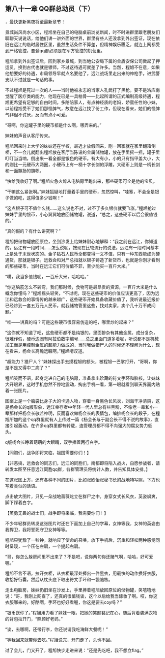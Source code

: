 ## 第八十一章 QQ群总动员（下）
，最快更新黑夜将至最新章节！

景城尚风尚水小区，程旭坐在自己的电脑桌前浏览新闻，时不时进群里跟老朋友们聊聊天说说话，给他们讲一讲外面的世界，群里有些人还没拿到外出签证，现在依旧在远江的临时居住区里，虽然生活条件不算差，但精神娱乐匮乏，就连上网都受到严格管控，要登qq都必须是在军方管控的机营里。

程旭拿到外出签证后，回到家乡景城，到当地公安局下属的金盾安保公司做起了押运员，换到古代也就是镖师，不过这待遇可就差了许多。当然，程旭不在意，如果他想要好的待遇，市局领导早就点名要他了，远江战场里走出来的神枪手，进武警支队不过就是一句话的事。

不过程旭是死过一次的人――当时他被永志的当家人孔武打了黑枪，要不是洛应南觉醒了医疗类的能力，他现在已是一具枯骨――比起所谓的正式编制高级待遇，程旭更希望有足够的自由时间，多陪陪家人，有点神经质的老妈，娇蛮任性的小妹，以前程旭受不了她们那怪脾气，故意在远江找了份工作，但现在看来，她们的怪脾气非但不讨厌，反而有点小可爱。

“哥啊，你这罐子里的硬币都是什么啊，哪弄来的。”

妹妹的声音从客厅传来。

程旭回来时上大学的妹妹还在学校，最近才放假回来，刚一回家就在家里翻箱倒柜，不一会儿就翻出程旭放在客厅当陈设的金属储物罐，放在手里摇一摇，罐子里叮叮当当响，倒出来一看全都是银色的硬币，有大有小，小的只有指甲盖大小，大的则比一元硬币大两圈，小硬币上有一柄十字长剑的浮雕，大硬币上则是一柄长剑和一面飘扬的旗帜。

“快给我收好了啊。”程旭火急火燎从电脑房里跑出来，那些硬币可全是他的宝贝。

“干嘛这么紧张啊。”妹妹狐疑地打量着手里的硬币，忽然惊叫，“哇塞，不会全是银子做的吧，这得值多少钱啊！”

“这点银子可不值什么钱……这么说也不对，过不了多久银价就要飞涨。”程旭抢过妹妹手里的银币，小心翼翼地放回储物罐，说道，“总之，这些硬币以后会很值钱的。”

“真的假的？有什么讲究啊？”

程旭把储物罐放回原位，坐到沙发上给妹妹耐心地解释：“我之前在远江，你知道的，远江有一段时间……怎么说呢，按现在比较流行的说法，远江有一段时间基本上是处于末世状态的。金子钻石人民币全都变得一文不值，只有一种东西能成为硬通货，那就是银子。远救会和对尸总指就以银子铸造了新货币，也就是你刚才看到的那些硬币，当时在远江它们可价值不菲，至少能买一百斤大米。”

“噗，我当多值钱呢，一百斤大米，哈哈哈。”

“你这脑筋怎么不转弯，我们那时候，食物可是最昂贵的资源，一百斤大米是什么概念你懂吗？”程旭摇头轻笑，“不过呢，现在这些硬币的价值应该更高了，因为远江和远救会的事情传的越来越广，这些硬币开始具备收藏价值了，我听说最近报价已经炒到一套五万元人民币，就我储物管里这些，找对卖家，卖个几十万不成问题。”

“哇――讲真的吗？可是这些硬币很容易仿造的吧，哪里炒的起来？”

“这你就不知道了吧，这些硬币都不是纯银的，里面掺杂有其他金属，成分复杂，很难作假，硬币边圈有阿拉伯数字编号……总之里面门道多着呢，听说都不是机械加工而是用控制金属的超能力做成的，当时我做猎尸人的时候还不理解为什么，现在看来，杨会长高瞻远瞩啊。”程旭喟叹道。

“超能力？猎尸人？”妹妹探出手去摸程旭的额头，被程旭一巴掌打开，“哥啊，你是不是又得中二病了？”

程旭笑而不语，起身走进自己的电脑房，准备拿出珍藏的符文手环和脑核，让妹妹大开眼界，这时手机忽然不停地震动，掏出手机一看，第一眼就看到聊天界面内贴着一张图片。

图案上是一个脑袋比身子大的卡通人物，穿着一身黑色长风衣，刘海干净清爽，这是杨会长的q版形象，远江幸存者中年轻一代人里总有些黑粉，不像老一辈和小一辈那样把杨会长敬若神明，反而喜欢做杨会长的表情包，编排杨会长的段子，在程旭所加的这个qq群里就有人上传过一篇《杨会长与于副会长不得不说的故事》，直接引起轰动，在许多qq群里都有转载，连管理员都不得不向强大的腐女势力低头。

q版杨会长睁着萌萌的大眼睛，双手捧着两行白字。

【同胞们，战争即将来临，祖国需要你们！】

【非恶搞，远救会的同志们，远江的同胞们，南都即将陷入战火，自愿参战者，请转发本图至任意远江同胞qq群，各群管理员将统计人数，并告知具体安排。】

在这张图上方，还有各种不同的图片，比如张欣怡张秘书长的战地特写照，下方也写着类似的话语。

点击放大图片，只见一朵战地蔷薇屹立在群尸之中，身穿女式长风衣，英姿飒爽，脚下踩着白字。

【英勇无畏的战士们，战争即将来临，我需要你们！】

不少年轻群员转发这张图片时还在下面加上自己的字幕，女神等我，女神的英姿由我捍卫，我将誓死守卫女神等等。

程旭只犹豫了一秒钟，就响应了使命的召唤，放下手机后，沉重和轻松两种感觉同时呈现，一个压在左肩，一个提起右肩。

“哥，你怎么躲房间里不出来了？不是吧，说你两句你还赌气啊，哈哈，好可爱喔。”

程旭不言不语，拉开衣柜，从衣柜最深处捧出一件黑衣，用最快的动作换好衣服，收拾好行囊，然后从枕头底下取出符文手环和一袋脑核。

走出电脑房，妹妹仍旧坐在沙发上，手里捧着程旭放回原位的储物罐，笑嘻嘻地说：“哥，我刚上网查了，还真的很值钱诶，这个以后给我当嫁妆了啊。哎，你这衣服哪来的，好酷啊，手环也好好看喔，你这是要去coy吗？”

“银币送你了。”程旭用力看了妹妹一眼，把她的笑颜铭记在心，随后背着装满衣物的背包拉开门，“照顾好老妈。”

“诶，去哪啊，还带行李，你还说请我吃海鲜大餐呢！”

“等我回来就带你去吃。”程旭说完，开门走了，头也不回。

过了会儿，门又开了，程旭快步走进来说：“还是先吃吧，我不想立flag。”

